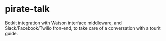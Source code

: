 # pirate-talk
Botkit integration with Watson interface middleware, and Slack/Facebook/Twilio fron-end, to take care of a conversation with a tourit guide.
